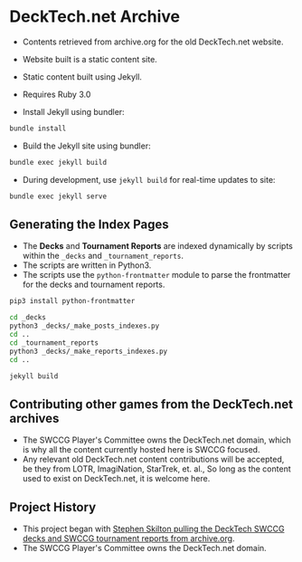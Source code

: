 DeckTech.net Archive
====================

* Contents retrieved from archive.org for the old DeckTech.net website.
* Website built is a static content site.
* Static content built using Jekyll.


* Requires Ruby 3.0
* Install Jekyll using bundler:
```bash
bundle install
```
* Build the Jekyll site using bundler:
```bash
bundle exec jekyll build
```
* During development, use `jekyll build` for real-time updates to site:
```bash
bundle exec jekyll serve
```

## Generating the Index Pages

* The **Decks** and **Tournament Reports** are indexed dynamically by scripts within the `_decks` and `_tournament_reports`.
* The scripts are written in Python3.
* The scripts use the `python-frontmatter` module to parse the frontmatter for the decks and tournament reports.

```bash
pip3 install python-frontmatter

cd _decks
python3 _decks/_make_posts_indexes.py
cd ..
cd _tournament_reports
python3 _decks/_make_reports_indexes.py
cd ..

jekyll build
```


## Contributing other games from the DeckTech.net archives

* The SWCCG Player's Committee owns the DeckTech.net domain, which is why all the content currently hosted here is SWCCG focused.
* Any relevant old DeckTech.net content contributions will be accepted, be they from LOTR, ImagiNation, StarTrek, et. al., So long as the content used to exist on DeckTech.net, it is welcome here.


## Project History

* This project began with [Stephen Skilton pulling the DeckTech SWCCG decks and SWCCG tournament reports from archive.org](https://github.com/stevetotheizz0/decktech_archives).
* The SWCCG Player's Committee owns the DeckTech.net domain.
